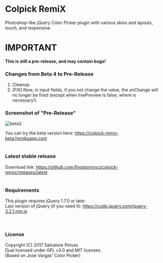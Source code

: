 # Colpick RemiX
Photoshop-like jQuery Color Picker plugin with various skins and layouts, touch, and responsive. <br>

# IMPORTANT
<b> This is still a pre-release, and may contain bugs! </b>

### Changes from Beta 4 to Pre-Release
1. Cleanup.
2. [FIX] Now, in input fields, if you not change the value, the onChange will no longer be fired (except when livePreview is false, where is necessary!).


### Screenshot of "Pre-Release"
![beta2](https://user-images.githubusercontent.com/32025549/33090850-a8b8208a-cef5-11e7-8e8c-c1b7565d049b.png)

You can try the beta version here: <a href="https://colpick-remix-beta.herokuapp.com/">https://colpick-remix-beta.herokuapp.com</a> <br><br>


### Latest stable release
Download link: <a href="https://github.com/firestormxyz/colpick-remix/releases/latest">https://github.com/firestormxyz/colpick-remix/releases/latest</a> <br><br>

### Requirements
This plugin requires jQuery 1.7.0 or later. <br>
Last version of jQuery (if you need it): <a href="https://code.jquery.com/jquery-3.2.1.min.js">https://code.jquery.com/jquery-3.2.1.min.js</a> <br><br><br>


### License
Copyright (C) 2017 Salvatore Peluso <br>
Dual licensed under GPL v3.0 and MIT licenses. <br>
(Based on Jose Vargas' Color Picker)
